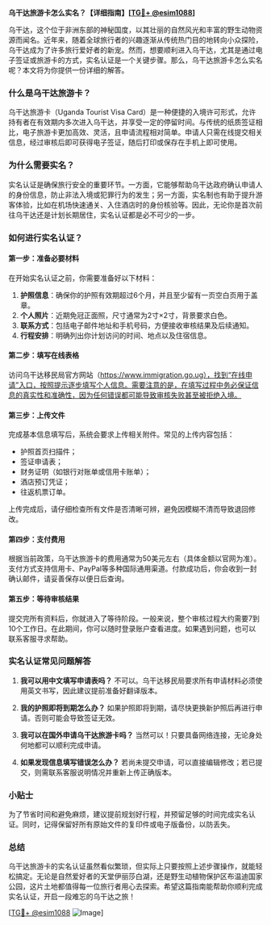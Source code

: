 **乌干达旅游卡怎么实名？【详细指南】[[TG💪+ @esim1088](https://t.me/s/esim1088)]**

乌干达，这个位于非洲东部的神秘国度，以其壮丽的自然风光和丰富的野生动物资源而闻名。近年来，随着全球旅行者的兴趣逐渐从传统热门目的地转向小众探险，乌干达成为了许多旅行爱好者的新宠。然而，想要顺利进入乌干达，尤其是通过电子签证或旅游卡的方式，实名认证是一个关键步骤。那么，乌干达旅游卡怎么实名呢？本文将为你提供一份详细的解答。

### 什么是乌干达旅游卡？

乌干达旅游卡（Uganda Tourist Visa Card）是一种便捷的入境许可形式，允许持有者在有效期内多次进入乌干达，并享受一定的停留时间。与传统的纸质签证相比，电子旅游卡更加高效、灵活，且申请流程相对简单。申请人只需在线提交相关信息，经过审核后即可获得电子签证，随后打印或保存在手机上即可使用。

### 为什么需要实名？

实名认证是确保旅行安全的重要环节。一方面，它能够帮助乌干达政府确认申请人的身份信息，防止非法入境或犯罪行为的发生；另一方面，实名制也有助于提升游客体验，比如在机场快速通关、入住酒店时的身份核验等。因此，无论你是首次前往乌干达还是计划长期居住，实名认证都是必不可少的一步。

### 如何进行实名认证？

#### 第一步：准备必要材料

在开始实名认证之前，你需要准备好以下材料：

1. **护照信息**：确保你的护照有效期超过6个月，并且至少留有一页空白页用于盖章。
2. **个人照片**：近期免冠正面照，尺寸通常为2寸×2寸，背景要求白色。
3. **联系方式**：包括电子邮件地址和手机号码，方便接收审核结果及后续通知。
4. **行程安排**：明确列出你计划访问的时间、地点以及住宿信息。

#### 第二步：填写在线表格

访问乌干达移民局官方网站（https://www.immigration.go.ug），找到“在线申请”入口，按照提示逐步填写个人信息。需要注意的是，在填写过程中务必保证信息的真实性和准确性，因为任何错误都可能导致审核失败甚至被拒绝入境。

#### 第三步：上传文件

完成基本信息填写后，系统会要求上传相关附件。常见的上传内容包括：
- 护照首页扫描件；
- 签证申请表；
- 财务证明（如银行对账单或信用卡账单）；
- 酒店预订凭证；
- 往返机票订单。

上传完成后，请仔细检查所有文件是否清晰可辨，避免因模糊不清而导致退回修改。

#### 第四步：支付费用

根据当前政策，乌干达旅游卡的费用通常为50美元左右（具体金额以官网为准）。支付方式支持信用卡、PayPal等多种国际通用渠道。付款成功后，你会收到一封确认邮件，请妥善保存以便日后查询。

#### 第五步：等待审核结果

提交完所有资料后，你就进入了等待阶段。一般来说，整个审核过程大约需要7到10个工作日。在此期间，你可以随时登录账户查看进度。如果遇到问题，也可以联系客服寻求帮助。

### 实名认证常见问题解答

1. **我可以用中文填写申请表吗？**
   不可以。乌干达移民局要求所有申请材料必须使用英文书写，因此建议提前准备好翻译版本。

2. **我的护照即将到期怎么办？**
   如果护照即将到期，请尽快更换新护照后再进行申请。否则可能会导致签证无效。

3. **我可以在国外申请乌干达旅游卡吗？**
   当然可以！只要具备网络连接，无论身处何地都可以顺利完成申请。

4. **如果发现信息填写错误怎么办？**
   若尚未提交申请，可以直接编辑修改；若已提交，则需联系客服说明情况并重新上传正确版本。

### 小贴士

为了节省时间和避免麻烦，建议提前规划好行程，并预留足够的时间完成实名认证。同时，记得保留好所有原始文件的复印件或电子版备份，以防丢失。

### 总结

乌干达旅游卡的实名认证虽然看似繁琐，但实际上只要按照上述步骤操作，就能轻松搞定。无论是自然爱好者的天堂伊丽莎白湖，还是野生动植物保护区布温迪国家公园，这片土地都值得每一位旅行者用心去探索。希望这篇指南能帮助你顺利完成实名认证，开启一段难忘的乌干达之旅！

[[TG💪+ @esim1088](https://t.me/s/esim1088) ![Image](https://i.postimg.cc/4NQfJmqS/Snipaste-2025-05-13-00-14-12.png)]